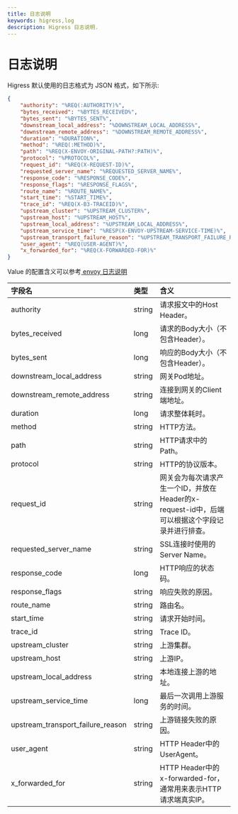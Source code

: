 ```yaml
---
title: 日志说明
keywords: higress,log
description: Higress 日志说明.
---
```


# 日志说明

Higress 默认使用的日志格式为 JSON 格式，如下所示:

```json
{
	"authority": "%REQ(:AUTHORITY)%",
	"bytes_received": "%BYTES_RECEIVED%",
	"bytes_sent": "%BYTES_SENT%",
	"downstream_local_address": "%DOWNSTREAM_LOCAL_ADDRESS%",
	"downstream_remote_address": "%DOWNSTREAM_REMOTE_ADDRESS%",
	"duration": "%DURATION%",
	"method": "%REQ(:METHOD)%",
	"path": "%REQ(X-ENVOY-ORIGINAL-PATH?:PATH)%",
	"protocol": "%PROTOCOL%",
	"request_id": "%REQ(X-REQUEST-ID)%",
	"requested_server_name": "%REQUESTED_SERVER_NAME%",
	"response_code": "%RESPONSE_CODE%",
	"response_flags": "%RESPONSE_FLAGS%",
	"route_name": "%ROUTE_NAME%",
	"start_time": "%START_TIME%",
	"trace_id": "%REQ(X-B3-TRACEID)%",
	"upstream_cluster": "%UPSTREAM_CLUSTER%",
	"upstream_host": "%UPSTREAM_HOST%",
	"upstream_local_address": "%UPSTREAM_LOCAL_ADDRESS%",
	"upstream_service_time": "%RESP(X-ENVOY-UPSTREAM-SERVICE-TIME)%",
	"upstream_transport_failure_reason": "%UPSTREAM_TRANSPORT_FAILURE_REASON%",
	"user_agent": "%REQ(USER-AGENT)%",
	"x_forwarded_for": "%REQ(X-FORWARDED-FOR)%"
}
```

Value 的配置含义可以参考[ envoy 日志说明](https://www.envoyproxy.io/docs/envoy/latest/configuration/observability/access_log/usage#config-access-log)

| 字段名 | 类型 | 含义 |
| :------ | :---- | :---- |
| authority | string |	请求报文中的Host Header。|
| bytes_received |	long |	请求的Body大小（不包含Header）。|
| bytes_sent |	long |	响应的Body大小（不包含Header）。|
| downstream_local_address |	string |	网关Pod地址。|
| downstream_remote_address	| string |	连接到网关的Client端地址。|
| duration |	long |	请求整体耗时。|
| method |	string |	HTTP方法。|
| path |	string |	HTTP请求中的Path。|
| protocol |	string |	HTTP的协议版本。|
| request_id |	string |	网关会为每次请求产生一个ID，并放在Header的x-request-id中，后端可以根据这个字段记录并进行排查。|
| requested_server_name |	string |	SSL连接时使用的Server Name。|
| response_code |	long |	HTTP响应的状态码。|
| response_flags |	string |	响应失败的原因。|
| route_name |	string |	路由名。|
| start_time |	string |	请求开始时间。|
| trace_id |	string |	Trace ID。|
| upstream_cluster |	string |	上游集群。|
| upstream_host |	string |	上游IP。|
| upstream_local_address |	string |	本地连接上游的地址。|
| upstream_service_time |	long |	最后一次调用上游服务的时间。|
| upstream_transport_failure_reason |	string |	上游链接失败的原因。|
| user_agent |	string |	HTTP Header中的UserAgent。|
| x_forwarded_for |	string |	HTTP Header中的x-forwarded-for，通常用来表示HTTP请求端真实IP。|
